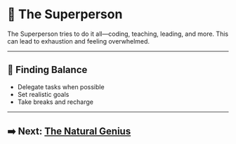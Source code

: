 # 🦸 The Superperson

The Superperson tries to do it all—coding, teaching, leading, and more. This can lead to exhaustion and feeling overwhelmed.

---

## 🧩 Finding Balance

- Delegate tasks when possible
- Set realistic goals
- Take breaks and recharge

---

## ➡️ Next: [The Natural Genius](the-natural-genius.md)
